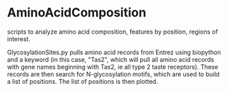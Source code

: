 # AminoAcidComposition
scripts to analyze amino acid composition, features by position, regions of interest.

GlycosylationSites.py pulls amino acid records from Entrez using biopython and a keyword (in this case, "Tas2", which will pull all amino acid records with gene names beginning with Tas2, ie all type 2 taste receptors). These records are then search for N-glycosylation motifs, which are used to build a list of positions. The list of positions is then plotted. 
